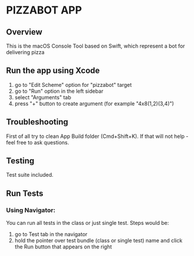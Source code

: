 # PIZZABOT APP

## Overview

This is the macOS Console Tool based on Swift, which represent a bot for delivering pizza

## Run the app using Xcode

1) go to "Edit Scheme" option for "pizzabot" target
2) go to "Run" option in the left sidebar
3) select "Arguments" tab
4) press "+" button to create argument (for example "4x8(1,2)(3,4)")

## Troubleshooting

First of all try to clean App Build folder (Cmd+Shift+K). If that will not help - feel free to ask questions.

## Testing

Test suite included.

## Run Tests
### Using Navigator:
You can run all tests in the class or just single test. Steps would be:
1) go to Test tab in the navigator
2) hold the pointer over test bundle (class or single test) name and click the Run button that appears on the right
